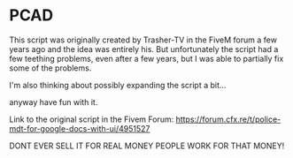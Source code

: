 # PCAD

This script was originally created by Trasher-TV in the FiveM forum a few years ago and the idea was entirely his.
But unfortunately the script had a few teething problems, even after a few years, but I was able to partially fix some of the problems.

I'm also thinking about possibly expanding the script a bit...

anyway have fun with it.

Link to the original script in the Fivem Forum: https://forum.cfx.re/t/police-mdt-for-google-docs-with-ui/4951527


DONT EVER SELL IT FOR REAL MONEY PEOPLE WORK FOR THAT MONEY!
